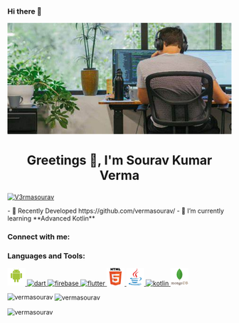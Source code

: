 ### Hi there 👋
<!--
   **vermasourav/vermasourav** is a ✨ _special_ ✨ repository because its `README.md` (this file) appears on your GitHub profile.
   
   Here are some ideas to get you started:
   
   - 🔭 I’m currently working on ...
   - 🌱 I’m currently learning ...
   - 👯 I’m looking to collaborate on ...
   - 🤔 I’m looking for help with ...
   - 💬 Ask me about ...
   - 📫 How to reach me: ...
   - 😄 Pronouns: ...
   - ⚡ Fun fact: ...
   -->
<div style="text-align:center;">
   <img src="images/profile.jpg" width="900px" height="250px"/>
</div>
<h1 align="center">Greetings 👋, I'm Sourav Kumar Verma</h1>
<h3 align="center"> </h3>
<p align="left"> <a href="https://twitter.com/V3rmasourav" target="blank">
    <img src="https://img.shields.io/twitter/follow/V3rmasourav?logo=twitter&style=for-the-badge" alt="V3rmasourav" /></a> </p>
- 🔭 Recently Developed https://github.com/vermasourav/
- 🌱 I’m currently learning **Advanced Kotlin**
<h3 align="left">Connect with me:</h3>
<p align="left">
</p>
<h3 align="left">Languages and Tools:</h3>
<p align="left"> <a href="https://developer.android.com" target="_blank" rel="noreferrer"> 
    <img src="https://raw.githubusercontent.com/devicons/devicon/master/icons/android/android-original-wordmark.svg" alt="android" width="40" height="40"/> </a> <a href="https://dart.dev" target="_blank" rel="noreferrer">
    <img src="https://www.vectorlogo.zone/logos/dartlang/dartlang-icon.svg" alt="dart" width="40" height="40"/> </a> <a href="https://firebase.google.com/" target="_blank" rel="noreferrer">
    <img src="https://www.vectorlogo.zone/logos/firebase/firebase-icon.svg" alt="firebase" width="40" height="40"/> </a> <a href="https://flutter.dev" target="_blank" rel="noreferrer"> 
    <img src="https://www.vectorlogo.zone/logos/flutterio/flutterio-icon.svg" alt="flutter" width="40" height="40"/> </a> <a href="https://www.w3.org/html/" target="_blank" rel="noreferrer"> 
    <img src="https://raw.githubusercontent.com/devicons/devicon/master/icons/html5/html5-original-wordmark.svg" alt="html5" width="40" height="40"/> </a> <a href="https://www.java.com" target="_blank" rel="noreferrer"> 
    <img src="https://raw.githubusercontent.com/devicons/devicon/master/icons/java/java-original.svg" alt="java" width="40" height="40"/> </a> <a href="https://kotlinlang.org" target="_blank" rel="noreferrer"> 
    <img src="https://www.vectorlogo.zone/logos/kotlinlang/kotlinlang-icon.svg" alt="kotlin" width="40" height="40"/> </a> <a href="https://www.mongodb.com/" target="_blank" rel="noreferrer"> 
    <img src="https://raw.githubusercontent.com/devicons/devicon/master/icons/mongodb/mongodb-original-wordmark.svg" alt="mongodb" width="40" height="40"/> </a> </p>
<p><img align="left" src="https://github-readme-stats.vercel.app/api/top-langs?username=vermasourav&show_icons=true&locale=en&layout=compact" alt="vermasourav" /></p>
<p>&nbsp;<img  align="center" src="https://github-readme-stats.vercel.app/api?username=vermasourav&show_icons=true&locale=en" alt="vermasourav" /></p>
<p><img  align="center" src="https://github-readme-streak-stats.herokuapp.com/?user=vermasourav&" alt="vermasourav" /></p>